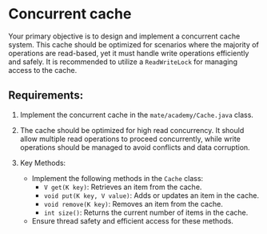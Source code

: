 # Concurrent cache

Your primary objective is to design and implement a concurrent cache system. This cache should be optimized for scenarios where the majority of operations are read-based, yet it must handle write operations efficiently and safely. It is recommended to utilize a `ReadWriteLock` for managing access to the cache.

## Requirements:

1. Implement the concurrent cache in the `mate/academy/Cache.java` class.

2. The cache should be optimized for high read concurrency. It should allow multiple read operations to proceed concurrently, while write operations should be managed to avoid conflicts and data corruption.

3. Key Methods:
   - Implement the following methods in the `Cache` class:
       - `V get(K key)`: Retrieves an item from the cache.
       - `void put(K key, V value)`: Adds or updates an item in the cache.
       - `void remove(K key)`: Removes an item from the cache.
       - `int size()`: Returns the current number of items in the cache.
   - Ensure thread safety and efficient access for these methods.
